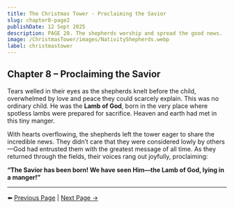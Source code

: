 ```yaml
---
title: The Christmas Tower - Proclaiming the Savior
slug: chapter8-page2
publishDate: 12 Sept 2025
description: PAGE 20. The shepherds worship and spread the good news.
image: /ChristmasTower/images/NativityShepherds.webp
label: christmastower
---
```


## Chapter 8 – Proclaiming the Savior  

Tears welled in their eyes as the shepherds knelt before the child, overwhelmed by love and peace they could scarcely explain. This was no ordinary child. He was the **Lamb of God**, born in the very place where spotless lambs were prepared for sacrifice. Heaven and earth had met in this tiny manger.  

With hearts overflowing, the shepherds left the tower eager to share the incredible news. They didn’t care that they were considered lowly by others—God had entrusted them with the greatest message of all time. As they returned through the fields, their voices rang out joyfully, proclaiming:  

**“The Savior has been born! We have seen Him—the Lamb of God, lying in a manger!”**  

---

⬅️ [Previous Page](/ChristmasTower/blog/chapter8-page1) | [Next Page →](/ChristmasTower/blog/chapter9-page1)
